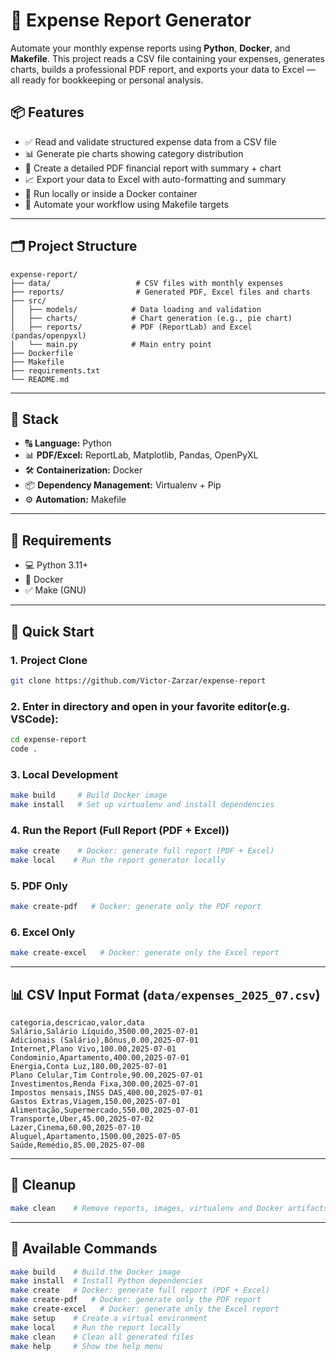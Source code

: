 # 🧾 Expense Report Generator

Automate your monthly expense reports using **Python**, **Docker**, and **Makefile**. This project reads a CSV file containing your expenses, generates charts, builds a professional PDF report, and exports your data to Excel — all ready for bookkeeping or personal analysis.

## 📦 Features

- ✅ Read and validate structured expense data from a CSV file
- 📊 Generate pie charts showing category distribution
- 📝 Create a detailed PDF financial report with summary + chart
- 📈 Export your data to Excel with auto-formatting and summary
- 🐳 Run locally or inside a Docker container
- 🔁 Automate your workflow using Makefile targets

---

## 🗂️ Project Structure

```
expense-report/
├── data/                   # CSV files with monthly expenses
├── reports/                # Generated PDF, Excel files and charts
├── src/
│   ├── models/            # Data loading and validation
│   ├── charts/            # Chart generation (e.g., pie chart)
│   ├── reports/           # PDF (ReportLab) and Excel (pandas/openpyxl)
│   └── main.py            # Main entry point
├── Dockerfile
├── Makefile
├── requirements.txt
└── README.md
```

---

## 🦾 Stack

- 🔠 **Language:** Python
- 📊 **PDF/Excel:** ReportLab, Matplotlib, Pandas, OpenPyXL
- 🛠️ **Containerization:** Docker
- 📦 **Dependency Management:** Virtualenv + Pip
- ⚙️ **Automation:** Makefile

---

## 🔧 Requirements

- 💻 Python 3.11+
- 🐳 Docker
- ✅ Make (GNU)

---

## 🚀 Quick Start

### 1. Project Clone
```bash
git clone https://github.com/Victor-Zarzar/expense-report
```

### 2. Enter in directory and open in your favorite editor(e.g. VSCode):
```bash
cd expense-report
code .
```

### 3. Local Development

```bash
make build     # Build Docker image
make install   # Set up virtualenv and install dependencies
```

### 4. Run the Report (Full Report (PDF + Excel))

```bash
make create    # Docker: generate full report (PDF + Excel)
make local    # Run the report generator locally
```

### 5. PDF Only

```bash
make create-pdf   # Docker: generate only the PDF report
```

### 6. Excel Only

```bash
make create-excel   # Docker: generate only the Excel report

```

---

## 📊 CSV Input Format (`data/expenses_2025_07.csv`)

```csv
categoria,descricao,valor,data
Salário,Salário Líquido,3500.00,2025-07-01
Adicionais (Salário),Bônus,0.00,2025-07-01
Internet,Plano Vivo,100.00,2025-07-01
Condominio,Apartamento,400.00,2025-07-01
Energia,Conta Luz,180.00,2025-07-01
Plano Celular,Tim Controle,90.00,2025-07-01
Investimentos,Renda Fixa,300.00,2025-07-01
Impostos mensais,INSS DAS,400.00,2025-07-01
Gastos Extras,Viagem,150.00,2025-07-01
Alimentação,Supermercado,550.00,2025-07-01
Transporte,Uber,45.00,2025-07-02
Lazer,Cinema,60.00,2025-07-10
Aluguel,Apartamento,1500.00,2025-07-05
Saúde,Remédio,85.00,2025-07-08
```

---

## 🧹 Cleanup

```bash
make clean    # Remove reports, images, virtualenv and Docker artifacts
```

---

## 📘 Available Commands

```bash
make build    # Build the Docker image
make install  # Install Python dependencies
make create   # Docker: generate full report (PDF + Excel)
make create-pdf   # Docker: generate only the PDF report
make create-excel   # Docker: generate only the Excel report
make setup    # Create a virtual environment
make local    # Run the report locally
make clean    # Clean all generated files
make help     # Show the help menu
```